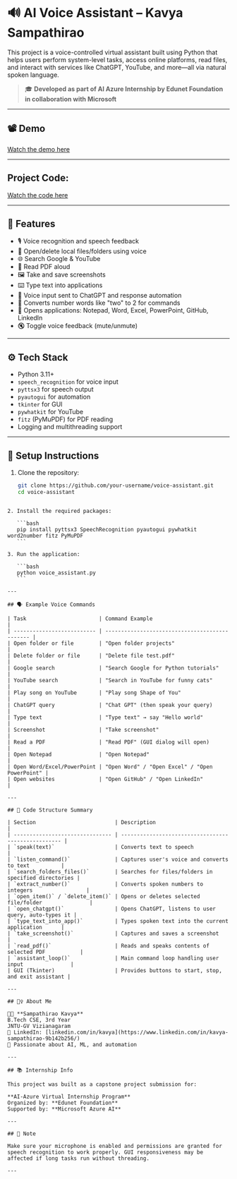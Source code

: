 
# 🔊 AI Voice Assistant – Kavya Sampathirao

This project is a voice-controlled virtual assistant built using Python that helps users perform system-level tasks, access online platforms, read files, and interact with services like ChatGPT, YouTube, and more—all via natural spoken language.

> 🎓 **Developed as part of AI Azure Internship by Edunet Foundation in collaboration with Microsoft**

---

## 📽️ Demo
[Watch the demo here](https://github.com/Kavya14345/Edunet-Microsoft/blob/main/demo.mp4) 

---
## Project Code:
[Watch the code here](https://github.com/Kavya14345/Edunet-Microsoft/blob/main/voice_assistant.py) 

---

## 🚀 Features

- 🎙️ Voice recognition and speech feedback  
- 📁 Open/delete local files/folders using voice  
- 🌐 Search Google & YouTube  
- 📜 Read PDF aloud  
- 🖼️ Take and save screenshots  
- ⌨️ Type text into applications  
- 💬 Voice input sent to ChatGPT and response automation  
- 🧠 Converts number words like "two" to 2 for commands  
- 📄 Opens applications: Notepad, Word, Excel, PowerPoint, GitHub, LinkedIn  
- 🔇 Toggle voice feedback (mute/unmute)

---

## ⚙️ Tech Stack

- Python 3.11+  
- `speech_recognition` for voice input  
- `pyttsx3` for speech output  
- `pyautogui` for automation  
- `tkinter` for GUI  
- `pywhatkit` for YouTube  
- `fitz` (PyMuPDF) for PDF reading  
- Logging and multithreading support

---

## 🔧 Setup Instructions

1. Clone the repository:
   ```bash
   git clone https://github.com/your-username/voice-assistant.git
   cd voice-assistant
````

2. Install the required packages:

   ```bash
   pip install pyttsx3 SpeechRecognition pyautogui pywhatkit word2number fitz PyMuPDF
   ```

3. Run the application:

   ```bash
   python voice_assistant.py
   ```

---

## 🗣️ Example Voice Commands

| Task                       | Command Example                                |
| -------------------------- | ---------------------------------------------- |
| Open folder or file        | "Open folder projects"                         |
| Delete folder or file      | "Delete file test.pdf"                         |
| Google search              | "Search Google for Python tutorials"           |
| YouTube search             | "Search in YouTube for funny cats"             |
| Play song on YouTube       | "Play song Shape of You"                       |
| ChatGPT query              | "Chat GPT" (then speak your query)             |
| Type text                  | "Type text" → say "Hello world"                |
| Screenshot                 | "Take screenshot"                              |
| Read a PDF                 | "Read PDF" (GUI dialog will open)              |
| Open Notepad               | "Open Notepad"                                 |
| Open Word/Excel/PowerPoint | "Open Word" / "Open Excel" / "Open PowerPoint" |
| Open websites              | "Open GitHub" / "Open LinkedIn"                |

---

## 🧠 Code Structure Summary

| Section                         | Description                                         |
| ------------------------------- | --------------------------------------------------- |
| `speak(text)`                   | Converts text to speech                             |
| `listen_command()`              | Captures user's voice and converts to text          |
| `search_folders_files()`        | Searches for files/folders in specified directories |
| `extract_number()`              | Converts spoken numbers to integers                 |
| `open_item()` / `delete_item()` | Opens or deletes selected file/folder               |
| `open_chatgpt()`                | Opens ChatGPT, listens to user query, auto-types it |
| `type_text_into_app()`          | Types spoken text into the current application      |
| `take_screenshot()`             | Captures and saves a screenshot                     |
| `read_pdf()`                    | Reads and speaks contents of selected PDF           |
| `assistant_loop()`              | Main command loop handling user input               |
| GUI (Tkinter)                   | Provides buttons to start, stop, and exit assistant |

---

## 🙋‍♀️ About Me

👩‍💻 **Sampathirao Kavya**
B.Tech CSE, 3rd Year
JNTU-GV Vizianagaram
🔗 LinkedIn: [linkedin.com/in/kavya](https://www.linkedin.com/in/kavya-sampathirao-9b142b256/)
🌱 Passionate about AI, ML, and automation

---

## 📚 Internship Info

This project was built as a capstone project submission for:

**AI-Azure Virtual Internship Program**
Organized by: **Edunet Foundation**
Supported by: **Microsoft Azure AI**

---

## 📌 Note

Make sure your microphone is enabled and permissions are granted for speech recognition to work properly. GUI responsiveness may be affected if long tasks run without threading.

---
